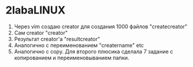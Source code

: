 # 2labaLINUX
1. Через vim создаю creator для создания 1000 файлов "createcreator"
2. Сам creator "creator"
3. Результат creator'a "resultcreator"
4. Аналогично с переименованием "creatername" etc
5. Аналогично с copy. Для второго плюсика сделала 7 задание с копированием и переименовыванием папки.
